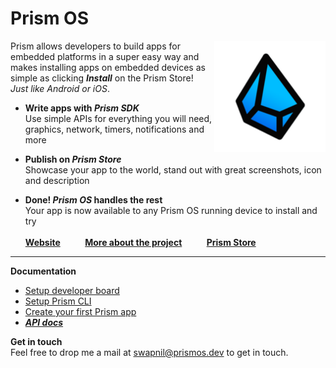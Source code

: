 # Prism OS

<img src="https://github.com/prism-os/prism-os.github.io/raw/master/apple-touch-icon.png" align="right"
     title="Prism logo" width="178" height="178">

Prism allows developers to build apps for embedded platforms in a super easy way and makes installing apps on embedded devices as simple as clicking ***Install*** on the Prism Store!  
*Just like Android or iOS*.

* **Write apps with *Prism SDK***  
  Use simple APIs for everything you will need, graphics, network, timers, notifications and more

* **Publish on *Prism Store***  
  Showcase your app to the world, stand out with great screenshots, icon and description

* **Done! *Prism OS* handles the rest**  
  Your app is now available to any Prism OS running device to install and try
<br></br>
[**Website**](https://prismos.dev)
&nbsp;&nbsp;&nbsp;&nbsp;&nbsp;&nbsp;&nbsp;&nbsp;
[**More about the project**](https://prismos.dev/the-goal)
&nbsp;&nbsp;&nbsp;&nbsp;&nbsp;&nbsp;&nbsp;&nbsp;
[**Prism Store**](https://store.prismos.dev)

---

**Documentation**
* [Setup developer board](https://prismos.dev/docs)
* [Setup Prism CLI](https://prismos.dev/docs/setup-prism-cli)
* [Create your first Prism app](https://prismos.dev/docs/create-first-app)
* [***API docs***](https://prismos.dev/docs/app-structure)

**Get in touch**  
Feel free to drop me a mail at swapnil@prismos.dev to get in touch.
